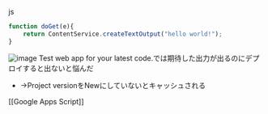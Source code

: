 
js

```javascript
function doGet(e){
	return ContentService.createTextOutput("hello world!");
}
```

![image](https://gyazo.com/c4096e11e30e87152dfeb5842dcd1053/thumb/1000)
Test web app for your latest code.では期待した出力が出るのにデプロイすると出ないと悩んだ
- →Project versionをNewにしていないとキャッシュされる

[[Google Apps Script]]
